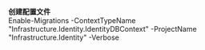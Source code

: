 ﻿<strong>创建配置文件</strong><br />
Enable-Migrations -ContextTypeName "Infrastructure.Identity.IdentityDBContext" -ProjectName "Infrastructure.Identity"  -Verbose